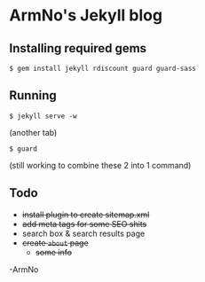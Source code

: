 # ArmNo's Jekyll blog

## Installing required gems

```
$ gem install jekyll rdiscount guard guard-sass
```

## Running

```
$ jekyll serve -w
```

(another tab)

```
$ guard
```

(still working to combine these 2 into 1 command)

## Todo

- <del>install plugin to create sitemap.xml</del>
- <del>add meta tags for some SEO shits</del>
- search box & search results page
- <del>create `about` page</del>
  - <del>some info</del>

-ArmNo
